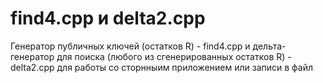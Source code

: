 # find4.cpp и delta2.cpp
Генератор публичных ключей (остатков R) - find4.cpp и дельта-генератор для поиска (любого из сгенерированных остатков R) - delta2.cpp для работы со сторнныим приложением или записи в файл
